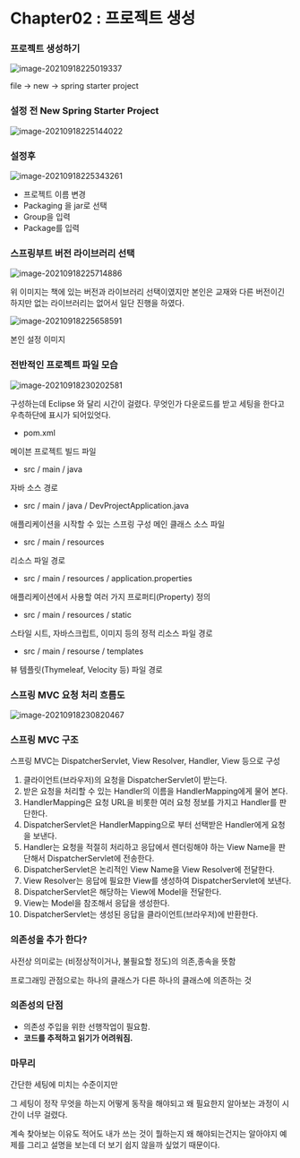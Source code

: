 # Chapter02 : 프로젝트 생성

#### 

### 프로젝트 생성하기

![image-20210918225019337](image/image-20210918225019337.png)

file -> new -> spring starter project

### 설정 전 New Spring Starter Project

![image-20210918225144022](image/image-20210918225144022.png)

### 설정후

![image-20210918225343261](image/image-20210918225343261.png)



- 프로젝트 이름 변경
- Packaging 을 jar로 선택
- Group을 입력
- Package를 입력

### 스프링부트 버전 라이브러리 선택

![image-20210918225714886](image/image-20210918225714886.png)



위 이미지는 책에 있는 버전과 라이브러리 선택이였지만 본인은 교재와 다른 버전이긴 하지만 없는 라이브러리는 없어서 일단 진행을 하였다.

![image-20210918225658591](image/image-20210918225658591.png)

본인 설정 이미지

### 전반적인 프로젝트 파일 모습

![image-20210918230202581](image/image-20210918230202581.png)

구성하는데 Eclipse 와 달리 시간이 걸렸다. 
무엇인가 다운로드를 받고 세팅을 한다고 우측하단에 표시가 되어있엇다.



- pom.xml

메이븐 프로젝트 빌드 파일

- src / main / java

자바 소스 경로

- src / main / java / DevProjectApplication.java

애플리케이션을 시작할 수 있는 스프링 구성 메인 클래스 소스 파일

- src / main / resources

리소스 파일 경로

- src / main / resources / application.properties

애플리케이션에서 사용할 여러 가지 프로퍼티(Property) 정의

- src / main / resources / static

스타일 시트, 자바스크립트, 이미지 등의 정적 리소스 파일 경로

- src / main / resourse / templates

뷰 템플릿(Thymeleaf, Velocity 등) 파일 경로



### 스프링 MVC 요청 처리 흐름도

![image-20210918230820467](image/image-20210918230820467.png)

### 스프링 MVC 구조

스프링 MVC는 DispatcherServlet, View Resolver, Handler, View 등으로 구성



1. 클라이언트(브라우저)의 요청을 DispatcherServlet이 받는다.  
2. 받은 요청을 처리할 수 있는 Handler의 이름을 HandlerMapping에게 물어 본다.  
3. HandlerMapping은 요청 URL을 비롯한 여러 요청 정보를 가지고 Handler를 판단한다. 
4.  DispatcherServlet은 HandlerMapping으로 부터 선택받은 Handler에게 요청을 보낸다.  
5. Handler는 요청을 적절히 처리하고 응답에서 렌더링해야 하는 View Name을 판단해서 DispatcherServlet에 전송한다.  
6. DispatcherServlet은 논리적인 View Name을 View Resolver에 전달한다.  
7. View Resolver는 응답에 필요한 View를 생성하여 DispatcherServlet에 보낸다.  
8. DispatcherServlet은 해당하는 View에 Model을 전달한다.  
9. View는 Model을 참조해서 응답을 생성한다.  
10. DispatcherServlet는 생성된 응답을 클라이언트(브라우저)에 반환한다.



### 의존성을 추가 한다?

사전상 의미로는 (비정상적이거나, 불필요할 정도)의 의존,종속을 뜻함

프로그래밍 관점으로는 하나의 클래스가 다른 하나의 클래스에 의존하는 것



### 의존성의 단점

- 의존성 주입을 위한 선행작업이 필요함.
- **코드를 추적하고 읽기가 어려워짐.**



### 마무리 

간단한 세팅에 미치는 수준이지만 

그 세팅이 정작 무엇을 하는지 어떻게 동작을 해야되고 왜 필요한지 알아보는 과정이 시간이 너무 걸렸다.

계속 찾아보는 이유도 적어도 내가 쓰는 것이 뭘하는지 왜 해야되는건지는 알아야지 예제를 그리고 설명을 보는데 더 보기 쉽지 않을까 싶었기 때문이다.